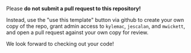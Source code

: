 Please **do not submit a pull request to this repository!**

Instead, use the "use this template" button via github to create your own copy of the repo, grant admin access to `kylemac`, `jescalan`, and `mwickett`, and open a pull request against your own copy for review.

We look forward to checking out your code!
